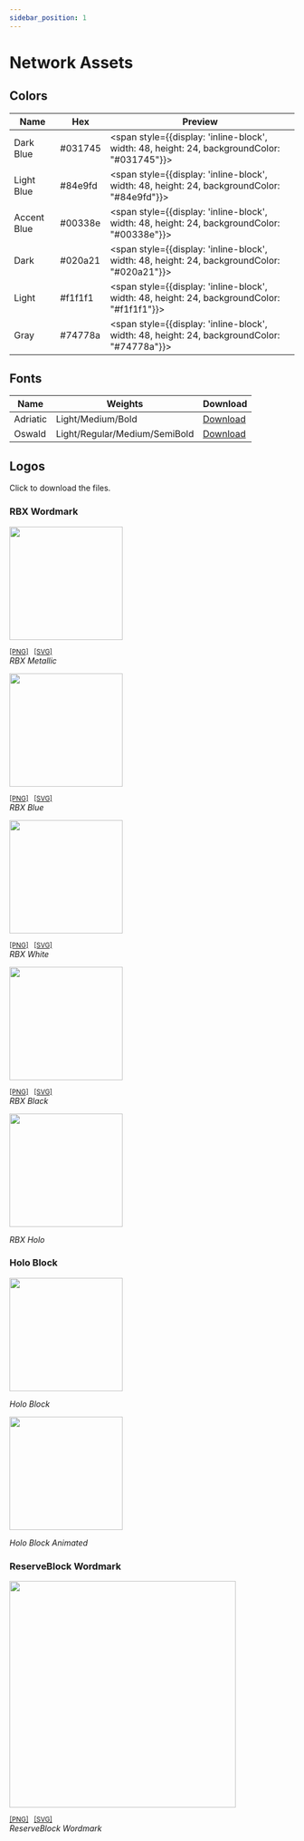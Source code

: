```yaml
---
sidebar_position: 1
---
```


# Network Assets

## Colors

| Name        | Hex     | Preview   
|-------------|---------|---------
| Dark Blue   | #031745 | <span style={{display: 'inline-block', width: 48, height: 24, backgroundColor: "#031745"}}></span>  
| Light Blue  | #84e9fd | <span style={{display: 'inline-block', width: 48, height: 24, backgroundColor: "#84e9fd"}}></span>    
| Accent Blue | #00338e | <span style={{display: 'inline-block', width: 48, height: 24, backgroundColor: "#00338e"}}></span>    
| Dark        | #020a21 | <span style={{display: 'inline-block', width: 48, height: 24, backgroundColor: "#020a21"}}></span>    
| Light       | #f1f1f1 | <span style={{display: 'inline-block', width: 48, height: 24, backgroundColor: "#f1f1f1"}}></span>    
| Gray        | #74778a | <span style={{display: 'inline-block', width: 48, height: 24, backgroundColor: "#74778a"}}></span>    


## Fonts

| Name        | Weights                       | Download
|-------------|-------------------------------|---------
 Adriatic     | Light/Medium/Bold             | <a target="_blank" download="Adriatic.zip" href="https://firebasestorage.googleapis.com/v0/b/rbx-storage.appspot.com/o/Adriatic.zip?alt=media&token=8da3aac5-a6ca-4df8-a0bb-cc746b5afd20">Download</a>
 Oswald       | Light/Regular/Medium/SemiBold | <a target="_blank" download="Oswald.zip" href="https://firebasestorage.googleapis.com/v0/b/rbx-storage.appspot.com/o/Oswald.zip?alt=media&token=5352b365-bbff-492a-aa0a-3ff973f4d8c9">Download</a>

## Logos
Click to download the files.

### RBX Wordmark

<a href="/network-assets/rbx-metallic.png" target="_blank" download="rbx-metallic.png"><img src="/network-assets/rbx-metallic.png" width="200" /></a>
<p>

<small>
<a href="/network-assets/rbx-metallic.png" target="_blank" download="rbx-metallic.png">[PNG]</a>&nbsp;&nbsp;
<a href="/network-assets/rbx-metallic.svg" target="_blank" download="rbx-metallic.svg">[SVG]</a>
</small><br />
<i>RBX Metallic</i>
</p>


<a href="/network-assets/rbx-blue.png" target="_blank" download="rbx-blue.png"><img src="/network-assets/rbx-blue.png" width="200" /></a>

<p>

<small>
<a href="/network-assets/rbx-blue.png" target="_blank" download="rbx-blue.png">[PNG]</a>&nbsp;&nbsp;
<a href="/network-assets/rbx-blue.svg" target="_blank" download="rbx-blue.svg">[SVG]</a>
</small><br />
<i>RBX Blue</i>
</p>


<a href="/network-assets/rbx-white.png" target="_blank" download="rbx-white.png"><img src="/network-assets/rbx-white.png" width="200" /></a>

<p>

<small>
<a href="/network-assets/rbx-white.png" target="_blank" download="rbx-white.png">[PNG]</a>&nbsp;&nbsp;
<a href="/network-assets/rbx-white.svg" target="_blank" download="rbx-white.svg">[SVG]</a>
</small><br />
<i>RBX White</i>
</p>

<a href="/network-assets/rbx-black.png" target="_blank" download="rbx-black.png"><img src="/network-assets/rbx-black.png" width="200" /></a>

<p>
<small>
<a href="/network-assets/rbx-black.png" target="_blank" download="rbx-black.png">[PNG]</a>&nbsp;&nbsp;
<a href="/network-assets/rbx-black.svg" target="_blank" download="rbx-black.svg">[SVG]</a>
</small><br />
<i>RBX Black</i>
</p>

<a href="/network-assets/rbx-metallic-cube.png" target="_blank" download="rbx-metallic-cube.png"><img src="/network-assets/rbx-metallic-cube.png" width="200" /></a>

*RBX Holo*

<!-- <a href="/network-assets/rbx-holo.png" target="_blank" download="rbx-holo.png"><img src="/network-assets/rbx-holo.png" width="200" /></a>

*RBX Holo Alt* -->

### Holo Block

<a href="/network-assets/rbx-cube.png" target="_blank" download="rbx-cube.png"><img src="/network-assets/rbx-cube.png" width="200" /></a>

*Holo Block*

<a href="/network-assets/rbx-cube-animated.gif" target="_blank" download="rbx-cube-animated.gif"><img src="/network-assets/rbx-cube-animated.gif" width="200" /></a>

*Holo Block Animated*

### ReserveBlock Wordmark

<a href="/network-assets/reserve-block-wordmark.png" target="_blank" download="reserve-block-wordmark.png"><img src="/network-assets/reserve-block-wordmark.png" width="400" /></a>


<p>
<small>
<a href="/network-assets/reserve-block-wordmark.png" target="_blank" download="reserve-block-wordmark.png">[PNG]</a>&nbsp;&nbsp;
<a href="/network-assets/reserve-block-wordmark.svg" target="_blank" download="reserve-block-wordmark.svg">[SVG]</a>
</small><br />
<i>ReserveBlock Wordmark</i>
</p>